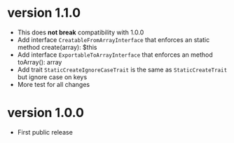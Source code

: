 # version 1.1.0
- This does **not break** compatibility with 1.0.0 
- Add interface `CreatableFromArrayInterface` that enforces an static method create(array): $this
- Add interface `ExportableToArrayInterface` that enforces an method toArray(): array
- Add trait `StaticCreateIgnoreCaseTrait` is the same as `StaticCreateTrait` but ignore case on keys
- More test for all changes

# version 1.0.0
- First public release
